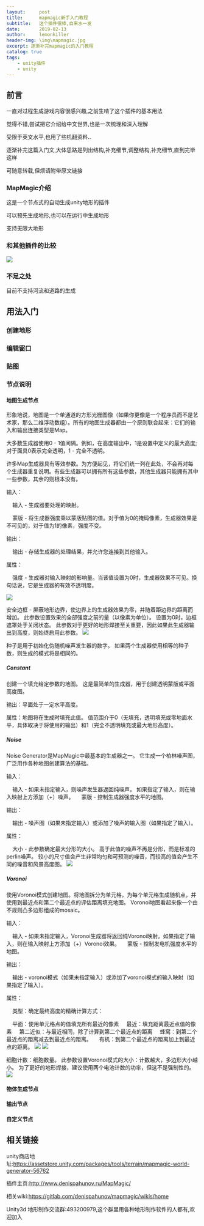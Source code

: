 ```yaml
---
layout:     post
title:      mapmagic新手入门教程
subtitle:   这个插件很棒,自来水一发
date:       2019-02-13
author:     lemonkiller
header-img: \img\mapmagic.jpg
excerpt: 逐渐补完mapmagic的入门教程
catalog: true
tags:
    - unity插件
    - unity
---
```

## 前言
一直对过程生成游戏内容很感兴趣,之前生啃了这个插件的基本用法

觉得不错,尝试把它介绍给中文世界,也是一次梳理和深入理解

受限于英文水平,也用了些机翻资料..

逐渐补完这篇入门文,大体思路是列出结构,补充细节,调整结构,补充细节,直到完毕这样

可随意转载,但烦请附带原文链接

### MapMagic介绍
这是一个节点式的自动生成unity地形的插件

可以预先生成地形,也可以在运行中生成地形

支持无限大地形
### 和其他插件的比较
![](/img/mapmagic_bijiao.png)
### 不足之处

目前不支持河流和道路的生成



## 用法入门
### 创建地形
### 编辑窗口
### 贴图

### 节点说明
#### 地图生成节点

形象地说，地图是一个单通道的方形光栅图像（如果你更像是一个程序员而不是艺术家，那么二维浮动数组）。所有的地图生成器都由一个原则联合起来：它们的输入和输出连接类型是Map。

大多数生成器使用0  -  1值间隔。例如，在高度输出中，1是设置中定义的最大高度;对于面具0表示完全透明，1  - 完全不透明。

许多Map生成器具有等效参数。为方便起见，将它们统一列在此处，不会再对每个生成器重复说明。有些生成器可以拥有所有这些参数，其他生成器只能拥有其中一些参数，其余的则根本没有。

输入：

    输入 - 生成器要处理的映射。

    蒙版 - 将生成器强度乘以蒙版贴图的值。对于值为0的掩码像素，生成器效果是不可见的，对于值为1的像素，强度不变。

输出：

    输出 - 存储生成器的处理结果，并允许您连接到其他输入。

属性：

    强度 - 生成器对输入映射的影响量。当该值设置为0时，生成器效果不可见。换句话说，它是生成器的有效不透明度。

![](/img/MapMagic/MapAmount.jpg)

安全边框 - 屏蔽地形边界，使边界上的生成器效果为零，并随着距边界的距离而增加。 此参数设置效果的全部强度之前的量（以像素为单位）。 设置为0时，边框遮罩处于关闭状态。 此参数对于更好的地形焊接至关重要，因此如果此生成器输出到高度，则始终启用此参数。
![](/img/MapMagic/MapMaskBorders.jpg)

种子是用于初始化伪随机噪声发生器的数字。 如果两个生成器使用相等的种子数，则生成的模式将是相同的。

##### Constant

创建一个填充给定参数的地图。 这是最简单的生成器，用于创建透明蒙版或平面高度图。

输出：平面处于一定水平高度。

属性：地图将在生成时填充此值。 值范围介于0（无填充，透明填充或零地面水平，具体取决于将使用的输出）和1（完全不透明填充或最大地形高度）。

##### Noise

Noise Generator是MapMagic中最基本的生成器之一。 它生成一个柏林噪声图，广泛用作各种地图创建算法的基础。

输入：

    输入 - 如果未指定输入，则噪声发生器返回纯噪声。 如果指定了输入，则在输入映射上方添加（+）噪声。
    蒙版 - 控制生成器强度水平的地图。

输出：

    输出 - 噪声图（如果未指定输入）或添加了噪声的输入图（如果指定了输入）。

属性：

    大小 - 此参数确定最大分形的大小。 高于此值的噪声不再是分形，而是标准的perlin噪声。 较小的尺寸值会产生非常均匀和可预测的噪音，而较高的值会产生不同的噪音和风景高度图。
![](/img/MapMagic/NoiseSize.jpg)
##### Voronoi

使用Voronoi模式创建地图。将地图拆分为单元格，为每个单元格生成随机点，并使用到最近点和第二个最近点的评估距离填充地图。 Voronoi地图看起来像一个由不规则凸多边形组成的mosaiс。

输入：

    输入 - 如果未指定输入，Voronoi生成器将返回纯Voronoi映射。如果指定了输入，则在输入映射上方添加（+）Voronoi效果。
    蒙版 - 控制发电机强度水平的地图。

输出：

    输出 -  voronoi模式（如果未指定输入）或添加了voronoi模式的输入映射（如果指定了输入）。

属性：

    类型：确定最终高度的精确计算方式：

    平面：使用单元格点的值填充所有最近的像素
    最近：填充距离最近点值的像素
    第二近似：与最近相同，除了计算到第二个最近点的距离
    蜂窝：到第二个最近点的距离减去到最近点的距离。
    有机：到第二个最近点的距离加上到最近点的距离。
    ![](/img/MapMagic/VoronoiType1.jpg)
    ![](/img/MapMagic/VoronoiType2.jpg)

细胞计数：细胞数量。 此参数设置Voronoi模式的大小：计数越大，多边形大小越小。 为了更好的地形焊接，建议使用两个电池计数的功率，但这不是强制性的。
![](/img/MapMagic/VoronoiCellcount.jpg)



#### 物体生成节点
#### 输出节点
#### 自定义节点 

## 相关链接

unity商店地址:https://assetstore.unity.com/packages/tools/terrain/mapmagic-world-generator-56762

插件主页:http://www.denispahunov.ru/MapMagic/

相关wiki:https://gitlab.com/denispahunov/mapmagic/wikis/home

Unity3d 地形制作交流群:493200979,这个群里用各种地形制作软件的人都有,欢迎加入


